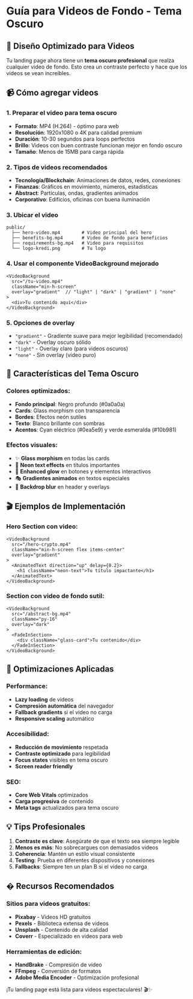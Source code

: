 # Guía para Videos de Fondo - Tema Oscuro

## 🌙 **Diseño Optimizado para Videos**

Tu landing page ahora tiene un **tema oscuro profesional** que realza cualquier video de fondo. Esto crea un contraste perfecto y hace que los videos se vean increíbles.

## 📹 Cómo agregar videos

### 1. Preparar el video para tema oscuro
- **Formato**: MP4 (H.264) - óptimo para web
- **Resolución**: 1920x1080 o 4K para calidad premium  
- **Duración**: 10-30 segundos para loops perfectos
- **Brillo**: Videos con buen contraste funcionan mejor en fondo oscuro
- **Tamaño**: Menos de 15MB para carga rápida

### 2. Tipos de videos recomendados
- **Tecnología/Blockchain**: Animaciones de datos, redes, conexiones
- **Finanzas**: Gráficos en movimiento, números, estadísticas
- **Abstract**: Partículas, ondas, gradientes animados
- **Corporativo**: Edificios, oficinas con buena iluminación

### 3. Ubicar el video
```
public/
  ├── hero-video.mp4        # Video principal del hero
  ├── benefits-bg.mp4       # Video de fondo para beneficios
  ├── requirements-bg.mp4   # Video para requisitos
  └── logo-kredi.png        # Tu logo
```

### 4. Usar el componente VideoBackground mejorado
```tsx
<VideoBackground 
  src="/tu-video.mp4" 
  className="min-h-screen"
  overlay="gradient"  // "light" | "dark" | "gradient" | "none"
>
  <div>Tu contenido aquí</div>
</VideoBackground>
```

### 5. Opciones de overlay
- `"gradient"` - Gradiente suave para mejor legibilidad (recomendado)
- `"dark"` - Overlay oscuro sólido
- `"light"` - Overlay claro (para videos oscuros)
- `"none"` - Sin overlay (video puro)

## 🎨 **Características del Tema Oscuro**

### Colores optimizados:
- **Fondo principal**: Negro profundo (#0a0a0a)
- **Cards**: Glass morphism con transparencia
- **Bordes**: Efectos neón sutiles
- **Texto**: Blanco brillante con sombras
- **Acentos**: Cyan eléctrico (#0ea5e9) y verde esmeralda (#10b981)

### Efectos visuales:
- ✨ **Glass morphism** en todas las cards
- 🌟 **Neon text effects** en títulos importantes  
- 💫 **Enhanced glow** en botones y elementos interactivos
- 🎭 **Gradientes animados** en textos especiales
- 🔮 **Backdrop blur** en header y overlays

## 🎬 **Ejemplos de Implementación**

### Hero Section con video:
```tsx
<VideoBackground 
  src="/hero-crypto.mp4" 
  className="min-h-screen flex items-center"
  overlay="gradient"
>
  <AnimatedText direction="up" delay={0.2}>
    <h1 className="neon-text">Tu título impactante</h1>
  </AnimatedText>
</VideoBackground>
```

### Section con video de fondo sutil:
```tsx
<VideoBackground 
  src="/abstract-bg.mp4" 
  className="py-16"
  overlay="dark"
>
  <FadeInSection>
    <div className="glass-card">Tu contenido</div>
  </FadeInSection>
</VideoBackground>
```

## 🚀 **Optimizaciones Aplicadas**

### Performance:
- **Lazy loading** de videos
- **Compresión automática** del navegador
- **Fallback gradients** si el video no carga
- **Responsive scaling** automático

### Accesibilidad:
- **Reducción de movimiento** respetada
- **Contraste optimizado** para legibilidad
- **Focus states** visibles en tema oscuro
- **Screen reader friendly**

### SEO:
- **Core Web Vitals** optimizados
- **Carga progresiva** de contenido
- **Meta tags** actualizados para tema oscuro

## 💡 **Tips Profesionales**

1. **Contraste es clave**: Asegúrate de que el texto sea siempre legible
2. **Menos es más**: No sobrecargues con demasiados videos
3. **Coherencia**: Mantén un estilo visual consistente
4. **Testing**: Prueba en diferentes dispositivos y conexiones
5. **Fallbacks**: Siempre ten un plan B si el video no carga

## � **Recursos Recomendados**

### Sitios para videos gratuitos:
- **Pixabay** - Videos HD gratuitos
- **Pexels** - Biblioteca extensa de videos
- **Unsplash** - Contenido de alta calidad
- **Coverr** - Especializado en videos para web

### Herramientas de edición:
- **HandBrake** - Compresión de video
- **FFmpeg** - Conversión de formatos
- **Adobe Media Encoder** - Optimización profesional

¡Tu landing page está lista para videos espectaculares! 🎬✨
